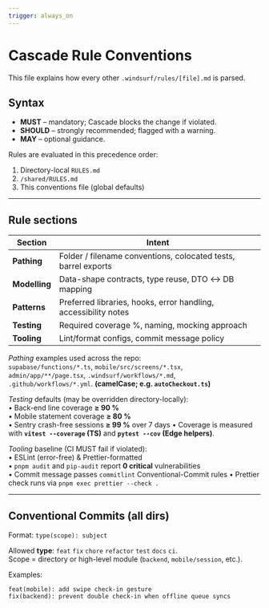 ```yaml
---
trigger: always_on
---
```


# Cascade Rule Conventions

This file explains how every other `.windsurf/rules/[file].md` is parsed.

## Syntax

* **MUST** – mandatory; Cascade blocks the change if violated.  
* **SHOULD** – strongly recommended; flagged with a warning.  
* **MAY** – optional guidance.

Rules are evaluated in this precedence order:

1. Directory-local `RULES.md`
2. `/shared/RULES.md`
3. This conventions file (global defaults)

---

## Rule sections

| Section | Intent |
|---------|--------|
| **Pathing** | Folder / filename conventions, colocated tests, barrel exports |
| **Modelling** | Data-shape contracts, type reuse, DTO ↔︎ DB mapping |
| **Patterns** | Preferred libraries, hooks, error handling, accessibility notes |
| **Testing** | Required coverage %, naming, mocking approach |
| **Tooling** | Lint/format configs, commit message policy |

*Pathing* examples used across the repo:  
`supabase/functions/*.ts`, `mobile/src/screens/*.tsx`, `admin/app/**/page.tsx`, `.windsurf/workflows/*.md`, `.github/workflows/*.yml`. **(camelCase; e.g. `autoCheckout.ts`)**

*Testing* defaults (may be overridden directory-locally):  
• Back-end line coverage **≥ 90 %**  
• Mobile statement coverage **≥ 80 %**  
• Sentry crash-free sessions **≥ 99 %** over 7 days
• Coverage is measured with **`vitest --coverage` (TS)** and **`pytest --cov` (Edge helpers)**.

*Tooling* baseline (CI MUST fail if violated):  
• ESLint (error-free) & Prettier-formatted  
• `pnpm audit` and `pip-audit` report **0 critical** vulnerabilities  
• Commit message passes `commitlint` Conventional-Commit rules
• Prettier check runs via `pnpm exec prettier --check .`

---

## Conventional Commits (all dirs)

Format: `type(scope): subject`

Allowed **type**: `feat` `fix` `chore` `refactor` `test` `docs` `ci`.  
Scope = directory or high-level module (`backend`, `mobile/session`, etc.).

Examples:

```text
feat(mobile): add swipe check-in gesture
fix(backend): prevent double check-in when offline queue syncs
